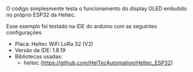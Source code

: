 O código simplesmente testa o funcionamento do display OLED embutido no próprio ESP32 da Heltec.

Esse exemplo foi testado na IDE do arduino com as seguintes configurações
- Placa: Heltec WiFi LoRa 32 (V2)
- Versão da IDE: 1.8.19
- Bibliotecas usadas:
  - heltec (https://github.com/HelTecAutomation/Heltec_ESP32)